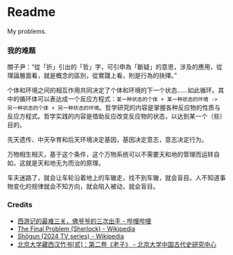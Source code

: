 # Readme
My problems.

### 我的难题

關子尹：“從「折」引出的「哲」字，可引申為「斷疑」的意思，涉及的應用，從理論層面看，就是概念的區別，從實踐上看，則是行為的抉擇。”

个体和环境之间的相互作用共同决定了个体和环境的下一个状态……如此循环。其中的循环体可以表达成一个反应方程式：`某一种状态的个体 + 某一种状态的环境 -> 另一种状态的个体 + 另一种状态的环境`。哲学研究的内容是掌握各种反应物的性质与反应方程式。哲学实践的内容是借助反应改变反应物的状态，以达到某一个（些）目的。

先天遗传、中天孕育和后天环境决定基因，基因决定意志，意志决定行为。

万物相生相灭，基于这个条件，这个万物系统可以不需要天和地的管理而运转自如，这就是天和地无为而治的原理。

车夫迷路了，就会让车轮沿着地上的车辙走，找不到车辙，就会盲目。人不知道事物变化的规律就会不知方向，就会陷入被动，就会盲目。

### Credits
- [西游记的最难三关，佛爷爷的三次出手 - 哔哩哔哩](https://www.bilibili.com/video/BV1re4y1b7sV/)
- [The Final Problem (Sherlock) - Wikipedia](https://en.wikipedia.org/wiki/The_Final_Problem_(Sherlock))
- [Shōgun (2024 TV series) - Wikipedia](https://en.wikipedia.org/wiki/Shōgun_(2024_TV_series))
- [北京大学藏西汉竹书[贰]：第二卷《老子》 - 北京大学中国古代史研究中心](https://zggds.pku.edu.cn/xzxz/58180.htm)
